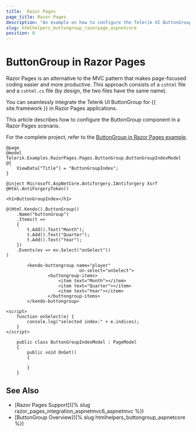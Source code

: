 ```yaml
---
title:  Razor Pages
page_title: Razor Pages
description: "An example on how to configure the Telerik UI ButtonGroup component for {{ site.framework }} in a Razor Page."
slug: htmlhelpers_buttongroup_razorpage_aspnetcore
position: 8
---
```


# ButtonGroup in Razor Pages

Razor Pages is an alternative to the MVC pattern that makes page-focused coding easier and more productive. This approach consists of a `cshtml` file and a `cshtml.cs` file (by design, the two files have the same name). 

You can seamlessly integrate the Telerik UI ButtonGroup for {{ site.framework }} in Razor Pages applications.

This article describes how to configure the ButtonGroup component in a Razor Pages scenario.

For the complete project, refer to the [ButtonGroup in Razor Pages example](https://github.com/telerik/ui-for-aspnet-core-examples/blob/master/Telerik.Examples.RazorPages/Telerik.Examples.RazorPages/Pages/ButtonGroup/ButtonGroupIndex.cshtml).

```tab-HtmlHelper(csthml)
@page
@model Telerik.Examples.RazorPages.Pages.ButtonGroup.ButtonGroupIndexModel
@{
	ViewData["Title"] = "ButtonGroupIndex";
}

@inject Microsoft.AspNetCore.Antiforgery.IAntiforgery Xsrf
@Html.AntiForgeryToken()

<h1>ButtonGroupIndex</h1>

@(Html.Kendo().ButtonGroup()
    .Name("buttonGroup")
    .Items(t =>
    {
        t.Add().Text("Month");
        t.Add().Text("Quarter");
        t.Add().Text("Year");
    })
    .Events(ev => ev.Select("onSelect"))
)
```
```tab-TagHelper(cshtml)
        <kendo-buttongroup name="player"
                            on-select="onSelect">
                <buttongroup-items>
                    <item text="Month"></item>
                    <item text="Quarter"></item>
                    <item text="Year"></item>
                </buttongroup-items>
        </kendo-buttongroup>
```
```script
<script>
	function onSelect(e) {
		console.log("selected index:" + e.indices);
	}
</script>
```
```tab-PageModel(cshtml.cs)
    public class ButtonGroupIndexModel : PageModel
    {
        public void OnGet()
        {

        }
    }
```

## See Also

* [Razor Pages Support]({% slug razor_pages_integration_aspnetmvc6_aspnetmvc %})
* [ButtonGroup Overview]({% slug htmlhelpers_buttongroup_aspnetcore %})
